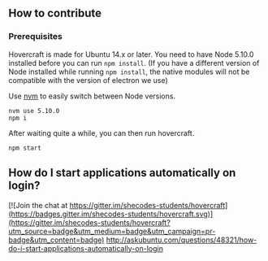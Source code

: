 ## How to contribute

### Prerequisites
Hovercraft is made for Ubuntu 14.x or later.
You need to have Node 5.10.0 installed before you can run `npm install`. (If you have a different version of Node installed while running `npm install`, the native modules will not be compatible with the version of electron we use)

Use [nvm](https://github.com/creationix/nvm) to easily switch between Node versions.

```
nvm use 5.10.0
npm i
```

After waiting quite a while, you can then run hovercraft.

```
npm start
```

## How do I start applications automatically on login?

[![Join the chat at https://gitter.im/shecodes-students/hovercraft](https://badges.gitter.im/shecodes-students/hovercraft.svg)](https://gitter.im/shecodes-students/hovercraft?utm_source=badge&utm_medium=badge&utm_campaign=pr-badge&utm_content=badge)
http://askubuntu.com/questions/48321/how-do-i-start-applications-automatically-on-login
